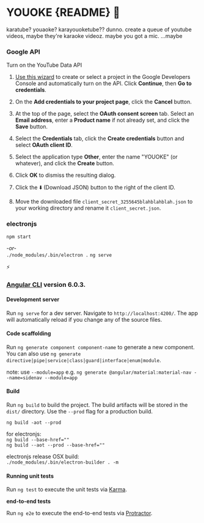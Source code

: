 # YOUOKE {README} :microphone:

karatube? youaoke? karayouoketube?? dunno. create a queue of youtube videos, maybe they're karaoke videoz. maybe you got a mic. ...maybe

### Google API

Turn on the YouTube Data API

1. [Use this wizard](https://console.developers.google.com/start/api?id=youtube) to create or select a project in the Google Developers Console and automatically turn on the API. Click __Continue__, then __Go to credentials__.

2. On the __Add credentials to your project page__, click the __Cancel__ button.

3. At the top of the page, select the __OAuth consent screen__ tab. Select an __Email address__, enter a __Product name__ if not already set, and click the __Save__ button.

4. Select the __Credentials__ tab, click the __Create credentials__ button and select __OAuth client ID__.

5. Select the application type __Other__, enter the name "YOUOKE" (or whatever), and click the __Create__ button.

6. Click __OK__ to dismiss the resulting dialog.

7. Click the :arrow_down: (Download JSON) button to the right of the client ID.

8. Move the downloaded file `client_secret_3255645blahblahblah.json` to your working directory and rename it `client_secret.json`.

### electronjs

`npm start`

_-or-_  
`./node_modules/.bin/electron .`
`ng serve`

:zap:

### [Angular CLI](https://github.com/angular/angular-cli) version 6.0.3.

#### Development server

Run `ng serve` for a dev server. Navigate to `http://localhost:4200/`. The app will automatically reload if you change any of the source files.

#### Code scaffolding

Run `ng generate component component-name` to generate a new component. You can also use `ng generate directive|pipe|service|class|guard|interface|enum|module`.

note: use `--module=app` e.g. `ng generate @angular/material:material-nav --name=sidenav --module=app`  

#### Build

Run `ng build` to build the project. The build artifacts will be stored in the `dist/` directory. Use the `--prod` flag for a production build.

`ng build -aot --prod`

for electronjs:  
`ng build --base-href=""`  
`ng build --aot --prod --base-href=""`

electronjs release OSX build:  
`./node_modules/.bin/electron-builder . -m`

#### Running unit tests

Run `ng test` to execute the unit tests via [Karma](https://karma-runner.github.io).

__end-to-end tests__

Run `ng e2e` to execute the end-to-end tests via [Protractor](http://www.protractortest.org/).
